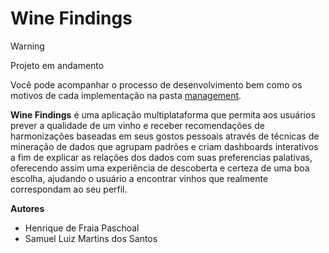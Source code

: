 # Wine Findings

> [!WARNING]
> Projeto em andamento
>
> Você pode acompanhar o processo de desenvolvimento bem como os motivos de cada implementação na pasta [management](./management).

**Wine Findings** é uma aplicação multiplataforma que permita aos usuários prever a qualidade de um vinho e receber recomendações de harmonizações baseadas em seus gostos pessoais através de técnicas de mineração de dados que agrupam padrões e criam dashboards interativos a fim de explicar as relações dos dados com suas preferencias palativas, oferecendo assim uma experiência de descoberta e certeza de uma boa escolha, ajudando o usuário a encontrar vinhos que realmente correspondam ao seu perfil.

**Autores** <br>
- Henrique de Fraia Paschoal
- Samuel Luiz Martins dos Santos
